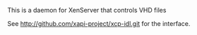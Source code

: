 This is a daemon for XenServer that controls VHD files

See http://github.com/xapi-project/xcp-idl.git for the
interface.

